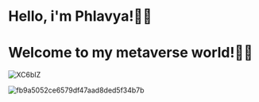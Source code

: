 
# Hello, i'm Phlavya!👩‍💻

# Welcome to my metaverse world!👩‍🎤


![XC6bIZ](https://user-images.githubusercontent.com/105249309/179230793-b1d590e0-ac1c-42ed-81c4-55cc8c001b07.gif)



![fb9a5052ce6579df47aad8ded5f34b7b](https://user-images.githubusercontent.com/105249309/179230901-2430e395-b0d0-4859-b9ce-7c79c65c3683.gif)


 



